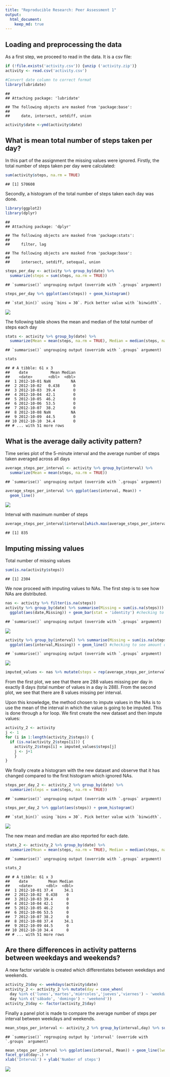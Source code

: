```yaml
---
title: "Reproducible Research: Peer Assessment 1"
output: 
  html_document:
    keep_md: true
---
```



## Loading and preprocessing the data
As a first step, we proceed to read in the data. It is a csv file:


```r
if (!file.exists('activity.csv')) {unzip ('activity.zip')}
activity <- read.csv('activity.csv')

#Convert date column to correct format
library(lubridate)
```

```
## 
## Attaching package: 'lubridate'
```

```
## The following objects are masked from 'package:base':
## 
##     date, intersect, setdiff, union
```

```r
activity$date <-ymd(activity$date)
```


## What is mean total number of steps taken per day?
In this part of the assignment the missing values were ignored.
Firstly, the total number of steps taken per day were calculated:


```r
sum(activity$steps, na.rm = TRUE)
```

```
## [1] 570608
```

Secondly, a histogram of the total number of steps taken each day was done.


```r
library(ggplot2)
library(dplyr)
```

```
## 
## Attaching package: 'dplyr'
```

```
## The following objects are masked from 'package:stats':
## 
##     filter, lag
```

```
## The following objects are masked from 'package:base':
## 
##     intersect, setdiff, setequal, union
```

```r
steps_per_day <- activity %>% group_by(date) %>%
  summarize(steps = sum(steps, na.rm = TRUE))
```

```
## `summarise()` ungrouping output (override with `.groups` argument)
```

```r
steps_per_day %>% ggplot(aes(steps)) + geom_histogram()
```

```
## `stat_bin()` using `bins = 30`. Pick better value with `binwidth`.
```

![](PA1_template_files/figure-html/histogram-1.png)<!-- -->

The following table shows the mean and median of the total number of steps each day


```r
stats <- activity %>% group_by(date) %>%
  summarize(Mean = mean(steps, na.rm = TRUE), Median = median(steps, na.rm = TRUE))
```

```
## `summarise()` ungrouping output (override with `.groups` argument)
```

```r
stats
```

```
## # A tibble: 61 x 3
##    date          Mean Median
##    <date>       <dbl>  <dbl>
##  1 2012-10-01 NaN         NA
##  2 2012-10-02   0.438      0
##  3 2012-10-03  39.4        0
##  4 2012-10-04  42.1        0
##  5 2012-10-05  46.2        0
##  6 2012-10-06  53.5        0
##  7 2012-10-07  38.2        0
##  8 2012-10-08 NaN         NA
##  9 2012-10-09  44.5        0
## 10 2012-10-10  34.4        0
## # ... with 51 more rows
```


## What is the average daily activity pattern?
Time series plot of the 5-minute interval and the average number of steps taken averaged across all days


```r
average_steps_per_interval <- activity %>% group_by(interval) %>%
  summarize(Mean = mean(steps, na.rm = TRUE))
```

```
## `summarise()` ungrouping output (override with `.groups` argument)
```

```r
average_steps_per_interval %>% ggplot(aes(interval, Mean)) +
  geom_line()
```

![](PA1_template_files/figure-html/lineplot-1.png)<!-- -->

Interval with maximum number of steps


```r
average_steps_per_interval$interval[which.max(average_steps_per_interval$Mean)]
```

```
## [1] 835
```

## Imputing missing values
Total number of missing values

```r
sum(is.na(activity$steps))
```

```
## [1] 2304
```

We now proceed with imputing values to NAs. The first step is to see how NAs are distributed.


```r
nas <- activity %>% filter(is.na(steps))
activity %>% group_by(date) %>% summarise(Missing = sum(is.na(steps))) %>%
  ggplot(aes(date,Missing)) + geom_bar(stat = 'identity') #checking to see amount of missing values per day
```

```
## `summarise()` ungrouping output (override with `.groups` argument)
```

![](PA1_template_files/figure-html/unnamed-chunk-7-1.png)<!-- -->

```r
activity %>% group_by(interval) %>% summarise(Missing = sum(is.na(steps))) %>%
  ggplot(aes(interval,Missing)) + geom_line() #checking to see amount of missing values per interval
```

```
## `summarise()` ungrouping output (override with `.groups` argument)
```

![](PA1_template_files/figure-html/unnamed-chunk-7-2.png)<!-- -->

```r
imputed_values <- nas %>% mutate(steps = rep(average_steps_per_interval$Mean,8))
```
From the first plot, we see that there are 288 values missing per day in exactly 8 days (total number of values in a day is 288).
From the second plot, we see that there are 8 values missing per interval.

Upon this knowledge, the method chosen to impute values in the NAs is to use the mean of the interval in which the value is going to be imputed. This is done through a for loop. We first create the new dataset and then impute values:


```r
activity_2 <- activity
j <- 1
for (i in 1:length(activity_2$steps)) {
  if (is.na(activity_2$steps[i])) {
    activity_2$steps[i] = imputed_values$steps[j]
    j <- j+1
    }
}
```

We finally create a histogram with the new dataset and observe that it has changed compared to the first histogram which ignored NAs.


```r
steps_per_day_2 <- activity_2 %>% group_by(date) %>%
  summarize(steps = sum(steps, na.rm = TRUE))
```

```
## `summarise()` ungrouping output (override with `.groups` argument)
```

```r
steps_per_day_2 %>% ggplot(aes(steps)) + geom_histogram()
```

```
## `stat_bin()` using `bins = 30`. Pick better value with `binwidth`.
```

![](PA1_template_files/figure-html/histogram2-1.png)<!-- -->

The new mean and median are also reported for each date.


```r
stats_2 <- activity_2 %>% group_by(date) %>%
  summarize(Mean = mean(steps, na.rm = TRUE), Median = median(steps, na.rm = TRUE))
```

```
## `summarise()` ungrouping output (override with `.groups` argument)
```

```r
stats_2
```

```
## # A tibble: 61 x 3
##    date         Mean Median
##    <date>      <dbl>  <dbl>
##  1 2012-10-01 37.4     34.1
##  2 2012-10-02  0.438    0  
##  3 2012-10-03 39.4      0  
##  4 2012-10-04 42.1      0  
##  5 2012-10-05 46.2      0  
##  6 2012-10-06 53.5      0  
##  7 2012-10-07 38.2      0  
##  8 2012-10-08 37.4     34.1
##  9 2012-10-09 44.5      0  
## 10 2012-10-10 34.4      0  
## # ... with 51 more rows
```

## Are there differences in activity patterns between weekdays and weekends?
A new factor variable is created which differentiates between weekdays and weekends.


```r
activity_2$day <- weekdays(activity$date)
activity_2 <- activity_2 %>% mutate(day = case_when(
  day %in% c('lunes','martes','miércoles','jueves','viernes') ~ 'weekday',
  day %in% c('sábado', 'domingo') ~ 'weekend'))
activity_2$day <- factor(activity_2$day)
```

Finally a panel plot is made to compare the average number of steps per interval between weekdays and weekends.


```r
mean_steps_per_interval <- activity_2 %>% group_by(interval,day) %>% summarise(Mean = mean(steps))
```

```
## `summarise()` regrouping output by 'interval' (override with `.groups` argument)
```

```r
mean_steps_per_interval %>% ggplot(aes(interval, Mean)) + geom_line(lwd=1,col='blue') + 
facet_grid(day~.) + 
xlab('Interval') + ylab('Number of steps')
```

![](PA1_template_files/figure-html/panelplot-1.png)<!-- -->

